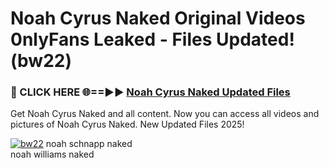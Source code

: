 # Noah Cyrus Naked Original Videos 0nlyFans Leaked - Files Updated! (bw22)

<h3>🔴 CLICK HERE 🌐==►► <a href="https://tinyurl.com/yckcrads" rel="nofollow">Noah Cyrus Naked Updated Files</a></h3>

Get Noah Cyrus Naked and all content. Now you can access all videos and pictures of Noah Cyrus Naked. New Updated Files 2025!

[![bw22](https://i.imgur.com/hpKpOFt.gif)](https://tinyurl.com/yckcrads)
noah schnapp naked<br>
noah williams naked